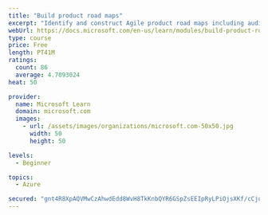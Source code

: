 ```yaml
---
title: "Build product road maps"
excerpt: "Identify and construct Agile product road maps including audiences, prioritization, themes, milestones, epics, and user stories."
webUrl: https://docs.microsoft.com/en-us/learn/modules/build-product-roadmaps/
type: course
price: Free
length: PT41M
ratings:
  count: 86
  average: 4.7093024
heat: 50

provider:
  name: Microsoft Learn
  domain: microsoft.com
  images:
    - url: /assets/images/organizations/microsoft.com-50x50.jpg
      width: 50
      height: 50

levels:
  - Beginner

topics:
  - Azure

secured: "gnt4R8XpAQVMwCzAhwdEdd8WvH8TkKnbQYR6GSpZsEEIpRyLPiOjsXKf/cCjuBcIQQVc+LihfqTWhVLDXasnZc9ZxS/hrYFV7PwWB9hWdIXXgwXivuK0rthX42ZVDWoeuZqYlq0lxBTN1WOrQRx4nfqOXv1HbcpU06Wt3D96XkC0gLY4MDq6A139Jh0e1yaRl3MTP3jwu07lJ9L6XRXflRp3/p3bGM3H6gW0hMl7zUgAnalRriS0Dsu1gbShU1Z7mlyya1Bi8izBK4mQpdQpa5fbOkfO+lPGqzAB3IOpx6aV1to5IjcANZHmh3BhKsf9kJ0svhacJ9/wgWg6pqSdiEcS0WU4PJBsmiSFhVfcWpA3nx6uPyVcJ/OOrDefbuBnGgeJsz/ph6SkO3qtiBJbUgerVP6Vg9UNocbimYp/uMY=;BI0FFpSYpVfUHWCsJx+imQ=="
---
```



